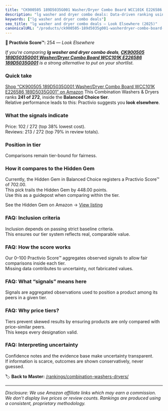 ```yaml
---
title: "CK900505 189D5035G001 Washer/Dryer Combo Board WCC101K E226586 189D5035G001"
description: "lg washer and dryer combo deals: Data-driven ranking using the Practivio Score™. Positioned by quality, value, demand, findability, momentum."
keywords: ["lg washer and dryer combo deals"]
seo_title: "lg washer and dryer combo deals — Look Elsewhere (2025)"
canonicalURL: "/products/ck900505-189d5035g001-washerdryer-combo-board-wcc101k-e226586-189d5035g001-B0C2D7L7HF/"
---
```


**🚫 Practivio Score™:** 254 — _Look Elsewhere_


*If you're comparing **lg washer and dryer combo deals**, **[CK900505 189D5035G001 Washer/Dryer Combo Board WCC101K E226586 189D5035G001](https://www.amazon.com/dp/B0C2D7L7HF?tag=practivio-20)** is a strong alternative to put on your shortlist.*
### Quick take
[Shop “CK900505 189D5035G001 Washer/Dryer Combo Board WCC101K E226586 189D5035G001” on Amazon](https://www.amazon.com/dp/B0C2D7L7HF?tag=practivio-20)
This Combination Washers & Dryers ranks **241 of 272**, inside the **Balanced Choice tier**.  
Relative performance leads to this: Practivio suggests you **look elsewhere**.

### What the signals indicate
Price: 102 / 272 (top 38% lowest cost).  
Reviews: 213 / 272 (top 79% in review totals).  

### Position in tier
Comparisons remain tier-bound for fairness.

### How it compares to the Hidden Gem
Currently, the Hidden Gem in Balanced Choice registers a Practivio Score™ of 702.00.  
This pick trails the Hidden Gem by 448.00 points.  
Use this as a guidepost when comparing within the tier.  

See the Hidden Gem on Amazon → [View listing](https://www.amazon.com/dp/B0D4282T95?tag=practivio-20)

### FAQ: Inclusion criteria
Inclusion depends on passing strict baseline criteria.  
This ensures our tier system reflects real, comparable value.

### FAQ: How the score works
Our 0–100 Practivio Score™ aggregates observed signals to allow fair comparisons inside each tier.  
Missing data contributes to uncertainty, not fabricated values.

### FAQ: What “signals” means here
Signals are aggregated observations used to position a product among its peers in a given tier.

### FAQ: Why price tiers?
Tiers prevent skewed results by ensuring products are only compared with price-similar peers.  
This keeps every designation valid.

### FAQ: Interpreting uncertainty
Confidence notes and the evidence base make uncertainty transparent.  
If information is scarce, outcomes are shown conservatively, never guessed.


🏷️ **Back to Master:** [/rankings/combination-washers-dryers/](/rankings/combination-washers-dryers/)

---
_Disclosure: We use Amazon affiliate links which may earn a commission. We don’t display live prices or review counts. Rankings are produced using a consistent, proprietary methodology._
